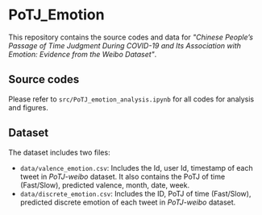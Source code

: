 # PoTJ_Emotion
This repository contains the source codes and data for *"Chinese People’s Passage of Time Judgment During COVID-19 and Its Association with Emotion: Evidence from the Weibo Dataset"*.

## Source codes
Please refer to `src/PoTJ_emotion_analysis.ipynb` for all codes for analysis and figures.

## Dataset
The dataset includes two files:
- `data/valence_emotion.csv`: Includes the Id, user Id, timestamp of each tweet in *PoTJ-weibo* dataset. It also contains the PoTJ of time (Fast/Slow), predicted valence, month, date, week.
- `data/discrete_emotion.csv`: Includes the ID, PoTJ of time (Fast/Slow), predicted discrete emotion of each tweet in *PoTJ-weibo* dataset.
